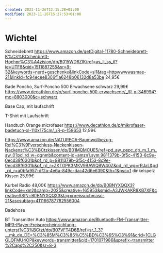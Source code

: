```yaml
---
created: 2023-11-26T12:15:28+01:00
modified: 2023-11-26T15:27:53+01:00
---
```


# Wichtel

Schneidebrett
https://www.amazon.de/getDigital-11780-Schneidebrett-K%C3%BCchenbrett-Hochpr%C3%A4zision/dp/B015WD6ZIK/ref=as_li_ss_tl?ie=UTF8&qid=1511887255&sr=8-32&keywords=nerd+geschenke&linkCode=sl1&tag=httpwwwwasmae-21&linkId=fc94ecee8306f1a6248b06132d8a53be 24,95€

Bade Poncho, Surf-Poncho 500 Erwachsene schwarz 29,99€
https://www.decathlon.de/p/surf-poncho-500-erwachsene/_/R-p-346994?mc=8803000&c=schwarz

Base Cap, mit laufschrift

T-Shirt mit Laufschrift 

Handtuch Orange microfaser 
https://www.decathlon.de/p/mikrofaser-badetuch-xl-110x175cm/_/R-p-158653 12,99€

https://www.amazon.de/NATURECA-Baumwollbezug-Rei%C3%9Fverschluss-Nackenkissen-Nackenst%C3%BCtzkissen/dp/B01MQMCUE5/ref=pd_aw_pspc_dp_m_1_m_sw_0?pd_rd_w=qqnmb&content-id=amzn1.sym.9811379b-3f5c-4153-8c9e-0ecd38f6301b&pf_rd_p=9811379b-3f5c-4153-8c9e-0ecd38f6301b&pf_rd_r=ZKTGPK3MKV9BAWQBW40Z&pd_rd_wg=rRJaL&pd_rd_r=a0bfa957-df2a-4e6a-849c-dac42d6e6390&th=1&psc=1 dinkelspelz Kissen 25,99€

Kurbel Radio 48,00€
https://www.amazon.de/dp/B0BNYXQQX3?linkCode=xm2&camp=2025&creative=165953&smid=A3JWKAKR8XB7XF&creativeASIN=B0BNYXQQX3&tag=preissuchmasc-21&ascsubtag=411166787782556004


Badehose

BT Transmitter Auto
https://www.amazon.de/Bluetooth-FM-Transmitter-MP3-Player-Freisprecheinrichtung-unterst%C3%BCtzt/dp/B07VFT4D6B/ref=sr_1_3?__mk_de_DE=%C3%85M%C3%85%C5%BD%C3%95%C3%91&crid=1CLGGLQFMU4OP&keywords=transmitter&qid=1701071986&sprefix=transmitter%2Caps%2C250&sr=8-3

